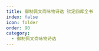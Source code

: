 ```yaml
---
title: 御制佩文斋咏物诗选 钦定四库全书
index: false
icon: folder
order: 90
category:
  - 御制佩文斋咏物诗选
---
```


<AutoCatalog  />
